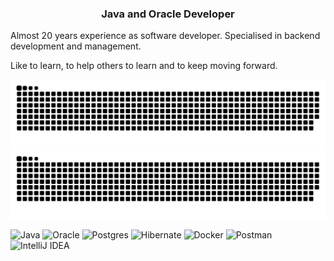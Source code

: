 <h3 align="center">Java and Oracle Developer</h3>

Almost 20 years experience as software developer. Specialised in backend development and management.

Like to learn, to help others to learn and to keep moving forward.

<!--
![snake animation](https://github.com/oldixi/oldixi/blob/output/github-contribution-grid-snake2.svg)
-->

![github contribution grid snake animation](https://raw.githubusercontent.com/oldixi/oldixi/output/github-contribution-grid-snake-dark.svg#gh-dark-mode-only)![github contribution grid snake animation](https://raw.githubusercontent.com/oldixi/oldixi/output/github-contribution-grid-snake.svg#gh-light-mode-only)

![Java](https://img.shields.io/badge/java-%23ED8B00.svg?style=for-the-badge&logo=openjdk&logoColor=white)
![Oracle](https://img.shields.io/badge/Oracle-F80000?style=for-the-badge&logo=oracle&logoColor=white)
![Postgres](https://img.shields.io/badge/postgres-%23316192.svg?style=for-the-badge&logo=postgresql&logoColor=white)
![Hibernate](https://img.shields.io/badge/Hibernate-59666C?style=for-the-badge&logo=Hibernate&logoColor=white)
![Docker](https://img.shields.io/badge/docker-%230db7ed.svg?style=for-the-badge&logo=docker&logoColor=white)
![Postman](https://img.shields.io/badge/Postman-FF6C37?style=for-the-badge&logo=postman&logoColor=white)
![IntelliJ IDEA](https://img.shields.io/badge/IntelliJIDEA-000000.svg?style=for-the-badge&logo=intellij-idea&logoColor=white)
